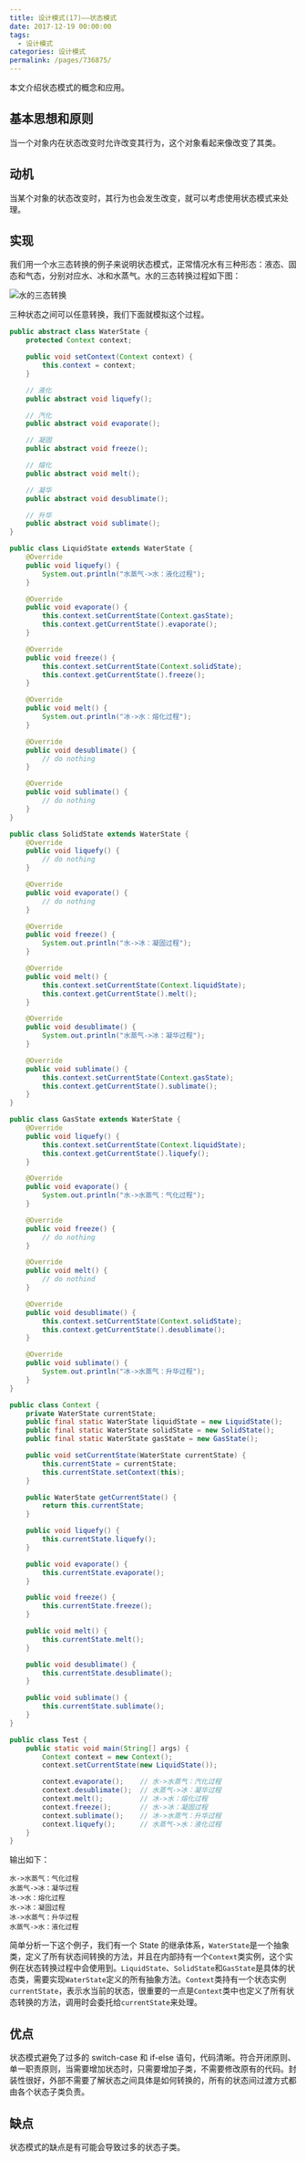 ```yaml
---
title: 设计模式(17)——状态模式
date: 2017-12-19 00:00:00
tags: 
  - 设计模式
categories: 设计模式
permalink: /pages/736875/
---
```


本文介绍状态模式的概念和应用。

<!--more-->

## 基本思想和原则

当一个对象内在状态改变时允许改变其行为，这个对象看起来像改变了其类。

## 动机

当某个对象的状态改变时，其行为也会发生改变，就可以考虑使用状态模式来处理。

## 实现

我们用一个水三态转换的例子来说明状态模式，正常情况水有三种形态：液态、固态和气态，分别对应水、冰和水蒸气。水的三态转换过程如下图：

![水的三态转换](https://cdn.jsdelivr.net/gh/masantu/statics/images/design_pattern_3.png)

三种状态之间可以任意转换，我们下面就模拟这个过程。

```Java
public abstract class WaterState {
    protected Context context;

    public void setContext(Context context) {
        this.context = context;
    }

    // 液化
    public abstract void liquefy();

    // 汽化
    public abstract void evaporate();

    // 凝固
    public abstract void freeze();

    // 熔化
    public abstract void melt();

    // 凝华
    public abstract void desublimate();

    // 升华
    public abstract void sublimate();
}

public class LiquidState extends WaterState {
    @Override
    public void liquefy() {
        System.out.println("水蒸气->水：液化过程");
    }

    @Override
    public void evaporate() {
        this.context.setCurrentState(Context.gasState);
        this.context.getCurrentState().evaporate();
    }

    @Override
    public void freeze() {
        this.context.setCurrentState(Context.solidState);
        this.context.getCurrentState().freeze();
    }

    @Override
    public void melt() {
        System.out.println("冰->水：熔化过程");
    }

    @Override
    public void desublimate() {
        // do nothing
    }

    @Override
    public void sublimate() {
        // do nothing
    }
}

public class SolidState extends WaterState {
    @Override
    public void liquefy() {
        // do nothing
    }

    @Override
    public void evaporate() {
        // do nothing
    }

    @Override
    public void freeze() {
        System.out.println("水->冰：凝固过程");
    }

    @Override
    public void melt() {
        this.context.setCurrentState(Context.liquidState);
        this.context.getCurrentState().melt();
    }

    @Override
    public void desublimate() {
        System.out.println("水蒸气->冰：凝华过程");
    }

    @Override
    public void sublimate() {
        this.context.setCurrentState(Context.gasState);
        this.context.getCurrentState().sublimate();
    }
}

public class GasState extends WaterState {
    @Override
    public void liquefy() {
        this.context.setCurrentState(Context.liquidState);
        this.context.getCurrentState().liquefy();
    }

    @Override
    public void evaporate() {
        System.out.println("水->水蒸气：气化过程");
    }

    @Override
    public void freeze() {
        // do nothing
    }

    @Override
    public void melt() {
        // do nothind
    }

    @Override
    public void desublimate() {
        this.context.setCurrentState(Context.solidState);
        this.context.getCurrentState().desublimate();
    }

    @Override
    public void sublimate() {
        System.out.println("冰->水蒸气：升华过程");
    }
}

public class Context {
    private WaterState currentState;
    public final static WaterState liquidState = new LiquidState();
    public final static WaterState solidState = new SolidState();
    public final static WaterState gasState = new GasState();

    public void setCurrentState(WaterState currentState) {
        this.currentState = currentState;
        this.currentState.setContext(this);
    }

    public WaterState getCurrentState() {
        return this.currentState;
    }

    public void liquefy() {
        this.currentState.liquefy();
    }

    public void evaporate() {
        this.currentState.evaporate();
    }

    public void freeze() {
        this.currentState.freeze();
    }

    public void melt() {
        this.currentState.melt();
    }

    public void desublimate() {
        this.currentState.desublimate();
    }

    public void sublimate() {
        this.currentState.sublimate();
    }
}

public class Test {
    public static void main(String[] args) {
        Context context = new Context();
        context.setCurrentState(new LiquidState());

        context.evaporate();    // 水->水蒸气：汽化过程
        context.desublimate();  // 水蒸气->冰：凝华过程
        context.melt();         // 冰->水：熔化过程
        context.freeze();       // 水->冰：凝固过程
        context.sublimate();    // 冰->水蒸气：升华过程
        context.liquefy();      // 水蒸气->水：液化过程
    }
}
```

输出如下：

```plain
水->水蒸气：气化过程
水蒸气->冰：凝华过程
冰->水：熔化过程
水->冰：凝固过程
冰->水蒸气：升华过程
水蒸气->水：液化过程
```

简单分析一下这个例子，我们有一个 State 的继承体系，`WaterState`是一个抽象类，定义了所有状态间转换的方法，并且在内部持有一个`Context`类实例，这个实例在状态转换过程中会使用到。`LiquidState`、`SolidState`和`GasState`是具体的状态类，需要实现`WaterState`定义的所有抽象方法。`Context`类持有一个状态实例`currentState`，表示水当前的状态，很重要的一点是`Context`类中也定义了所有状态转换的方法，调用时会委托给`currentState`来处理。

## 优点

状态模式避免了过多的 switch-case 和 if-else 语句，代码清晰。符合开闭原则、单一职责原则，当需要增加状态时，只需要增加子类，不需要修改原有的代码。封装性很好，外部不需要了解状态之间具体是如何转换的，所有的状态间过渡方式都由各个状态子类负责。

## 缺点

状态模式的缺点是有可能会导致过多的状态子类。